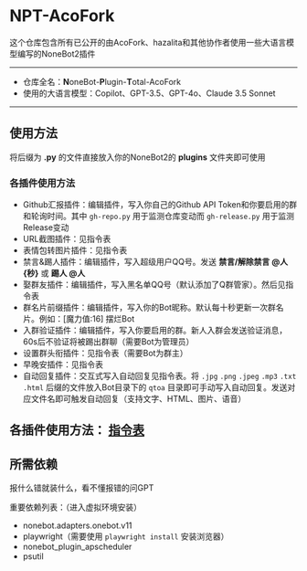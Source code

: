 # NPT-AcoFork

这个仓库包含所有已公开的由AcoFork、hazalita和其他协作者使用一些大语言模型编写的NoneBot2插件

___

 - 仓库全名：**N**oneBot-**P**lugin-**T**otal-AcoFork
 - 使用的大语言模型：Copilot、GPT-3.5、GPT-4o、Claude 3.5 Sonnet

___


## 使用方法
将后缀为 **.py** 的文件直接放入你的NoneBot2的 **plugins** 文件夹即可使用

### 各插件使用方法
 - Github汇报插件：编辑插件，写入你自己的Github API Token和你要启用的群和轮询时间。其中 `gh-repo.py` 用于监测仓库变动而 `gh-release.py` 用于监测Release变动
 - URL截图插件：见指令表
 - 表情包转图片插件：见指令表
 - 禁言&踢人插件：编辑插件，写入超级用户QQ号。发送 **禁言/解除禁言 @人 {秒}** 或 **踢人 @人**
 - 娶群友插件：编辑插件，写入黑名单QQ号（默认添加了Q群管家）。然后见指令表
 - 群名片前缀插件：编辑插件，写入你的Bot昵称。默认每十秒更新一次群名片。例如：[魔力值:16] 摆烂Bot
 - 入群验证插件：编辑插件，写入你要启用的群。新人入群会发送验证消息，60s后不验证将被踢出群聊（需要Bot为管理员）
 - 设置群头衔插件：见指令表（需要Bot为群主）
 - 早晚安插件：见指令表
 - 自动回复插件：交互式写入自动回复见指令表。将 `.jpg` `.png` `.jpeg` `.mp3` `.txt` `.html` 后缀的文件放入Bot目录下的 `qtoa` 目录即可手动写入自动回复。发送对应文件名即可触发自动回复（支持文字、HTML、图片、语音）
   
## 各插件使用方法： [指令表](https://bot.acofork.top)

## 所需依赖
报什么错就装什么，看不懂报错的问GPT

重要依赖列表：（进入虚拟环境安装）
 - nonebot.adapters.onebot.v11
 - playwright（需要使用 `playwright install` 安装浏览器）
 - nonebot_plugin_apscheduler
 - psutil
